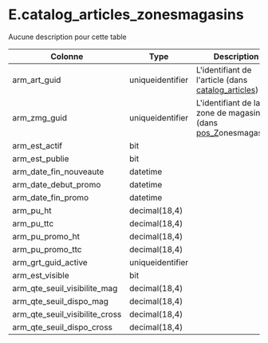 # E.catalog_articles_zonesmagasins

Aucune description pour cette table

Colonne|Type|Description
---|---|---
arm_art_guid|uniqueidentifier|L'identifiant de l'article (dans [catalog_articles](generated_catalog_articles.md)) 
arm_zmg_guid|uniqueidentifier|L'identifiant de la zone de magasin (dans [pos_Z](generated_pos_Z.md)onesmagasins) 
arm_est_actif|bit|
arm_est_publie|bit|
arm_date_fin_nouveaute|datetime|
arm_date_debut_promo|datetime|
arm_date_fin_promo|datetime|
arm_pu_ht|decimal(18,4)|
arm_pu_ttc|decimal(18,4)|
arm_pu_promo_ht|decimal(18,4)|
arm_pu_promo_ttc|decimal(18,4)|
arm_grt_guid_active|uniqueidentifier|
arm_est_visible|bit|
arm_qte_seuil_visibilite_mag|decimal(18,4)|
arm_qte_seuil_dispo_mag|decimal(18,4)|
arm_qte_seuil_visibilite_cross|decimal(18,4)|
arm_qte_seuil_dispo_cross|decimal(18,4)|
